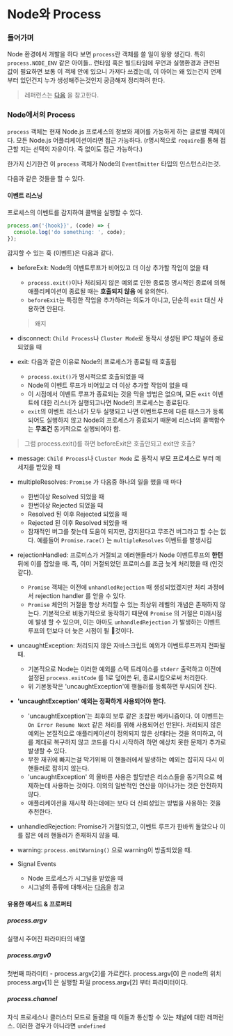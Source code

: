 # Node와 Process

### 들어가며
Node 환경에서 개발을 하다 보면  `process`란 객체를 쓸 일이 왕왕 생긴다. 특히 `process.NODE_ENV` 같은 아이들..
런타임 혹은 빌드타임에 무언과 실행환경과 관련된 값이 필요하면 보통 이 객체 안에 있으니 가져다 쓰겠는데, 이 아이는 왜 있는건지 언제부터 있던건지 누가 생성해주는것인지 궁금해져 정리하려 한다.

> 레퍼런스는 [다음](https://nodejs.org/api/process.html) 을 참고한다.

### Node에서의 Process
`process` 객체는 현재 Node.js 프로세스의 정보와 제어를 가능하게 하는 글로벌 객체이다. 모든 Node.js 어플리케이션이라면 접근 가능하다. (r명시적으로 `require`를 통해 접근할 지는 선택의 자유이다. 즉 없이도 접근 가능하다.)

한가지 신기한건 이 `process` 객체가 Node의 `EventEmitter` 타입의 인스턴스라는것.

다음과 같은 것들을 할 수 있다.

#### 이벤트 리스닝
프로세스의 이벤트를 감지하여 콜백을 실행할 수 있다.
```javascript
process.on('{hook}}', (code) => {
  console.log('do something: ', code);
});
```

감지할 수 있는 훅 (이벤트)은 다음과 같다.

- beforeExit: Node의 이벤트루프가 비어있고 더 이상 추가할 작업이 없을 때
  + `process.exit()`이나 처리되지 않은 예외로 인한 종료등 명시적인 종료에 의해 애플리케이션이 종료될 때는 **호출되지 않음** 에 유의한다.
  + `beforeExit`는 특정한 작업을 추가하려는 의도가 아니고, 단순히 `exit` 대신 사용하면 안된다.
  > 왜지

- disconnect: `Child Process`나 `Cluster Mode`로 동작시 생성된 IPC 채널이 종료되었을 때
- exit: 다음과 같은 이유로 Node의 프로세스가 종료될 때 호출됨
  + `process.exit()`가 명시적으로 호출되었을 때
  + Node의 이벤트 루프가 비어있고 더 이상 추가할 작업이 없을 때
  + 이 시점에서 이벤트 루프가 종료되는 것을 막을 방법은 없으며, 모든 `exit` 이벤트에 대한 리스너가 실행되고나면 Node의 프로세스는 종료된다.
  + `exit`의 이벤트 리스너가 모두 실행되고 나면 이벤트루프에 다른 태스크가 등록되어도 실행하지 않고 Node의 프로세스가 종료되기 때문에 리스너의 콜백함수는 **무조건** 동기적으로 실행되어야 함.
> 그럼 process.exit()를 하면 beforeExit은 호출안되고 exit만 호출?

- message: `Child Process`나 `Cluster Mode` 로 동작시 부모 프로세스로 부터 메세지를 받았을 때
- multipleResolves: `Promise` 가 다음중 하나의 일을 했을 때 마다
  + 한번이상 Resolved 되었을 때
  + 한번이상 Rejected 되었을 때
  + Resolved 된 이후 Rejected 되었을 때
  + Rejected 된 이후 Resolved 되었을 때
  + 잠재적인 버그를 찾는데 도움이 되지만, 감지된다고 무조건 버그라고 할 수는 없다. 예를들어 `Promise.race()` 는 `multipleResolves` 이벤트를 발생시킴

- rejectionHandled: 프로미스가 거절되고 에러핸들러가 Node 이벤트루프의 **한턴** 뒤에 이를 잡았을 때. 즉, 이미 거절되었던 프로미스를 조금 늦게 처리했을 때 (인것 같다).
  + `Promise` 객체는 이전에 `unhandledRejection` 때 생성되었겠지만 처리 과정에서 rejection handler 를 얻을 수 있다.
  + `Promise` 체인의 거절을 항상 처리할 수 있는 최상위 레벨의 개념은 존재하지 않는다. 기본적으로 비동기적으로 동작하기 때문에 `Promise` 의 거절은 미래시점에 발생 할 수 있으며, 이는 아마도 `unhandledRejection` 가 발생하는 이벤트 루프의 턴보다 더 늦은 시점이 될 것이다.

- uncaughtException: 처리되지 않은 자바스크립트 예외가 이벤트루프까지 전파될 때.
  + 기본적으로 Node는 이러한 예외를 스택 트레이스를 `stderr` 출력하고 이전에 설정된 `process.exitCode` 를 1로 덮어쓴 뒤, 종료시킴으로써 처리한다.
  + 위 기본동작은 'uncaughtException'에 핸들러를 등록하면 무시되어 진다.

- **'uncaughtException' 예외는 정확하게 사용되어야 한다.**
  + 'uncaughtException'는 최후의 보루 같은 조잡한 메카니즘이다. 이 이벤트는 `On Error Resume Next` 같은 처리를 위해 사용되어선 안된다. 처리되지 않은 예외는 본질적으로 애플리케이션이 정의되지 않은 상태라는 것을 의미하고, 이를 제대로 복구하지 않고 코드를 다시 시작하려 하면 예상치 못한 문제가 추가로 발생할 수 있다.
  + 무한 재귀에 빠지는걸 막기위해 이 핸들러에서 발생하는 예외는 잡히지 다시 이 핸들러로 잡히지 않는다.
  + 'uncaughtException' 의 올바른 사용은 할당받은 리소스들을 동기적으로 해제하는데 사용하는 것이다. 이외의 일반적인 연산을 이어나가는 것은 안전하지 않다.
  + 애플리케이션을 재시작 하는데에는 보다 더 신뢰성있는 방법을 사용하는 것을 추천한다.

- unhandledRejection: Promise가 거절되었고, 이벤트 루프가 한바퀴 돌았으나 이를 잡은 에러 핸들러가 존재하지 않을 때.
- warning: `process.emitWarning()` 으로 warning이 방출되었을 때.
- Signal Events
  + Node 프로세스가 시그널을 받았을 때
  + 시그널의 종류에 대해서는 [다음](http://man7.org/linux/man-pages/man7/signal.7.html)을 참고

#### 유용한 메서드 & 프로퍼티

##### process.argv
실행시 주어진 파라미터의 배열

##### process.argv0
첫번째 파라미터 - process.argv[2]를 가르킨다. process.argv[0] 은 node의 위치 process.argv[1] 은 실행할 파일 process.argv[2] 부터 파라미터이다. 

##### process.channel
자식 프로세스나 클러스터 모드로 돌렸을 때 이들과 통신할 수 있는 채널에 대한 레퍼런스. 이러한 경우가 아니라면 `undefined`
